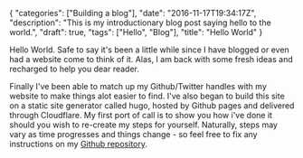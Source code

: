 {
   "categories": ["Building a blog"],
   "date": "2016-11-17T19:34:17Z",
   "description": "This is my introductionary blog post saying hello to the world.",
   "draft": true,
   "tags": ["Hello", "Blog"],
   "title": "Hello World"
}

Hello World. Safe to say it's been a little while since I have blogged or even had a website come to think of it. Alas, I am back with some fresh ideas and recharged to help you dear reader.

Finally I've been able to match up my Github/Twitter handles with my website to make things alot easier to find. I've also began to build this site on a static site generator called hugo, hosted by Github pages and delivered through Cloudflare. My first port of call is to show you how i've done it should you wish to re-create my steps for yourself. Naturally, steps may vary as time progresses and things change - so feel free to fix any instructions on my [Github repository](https://github.com/Im5tu/im5tu-hugo).